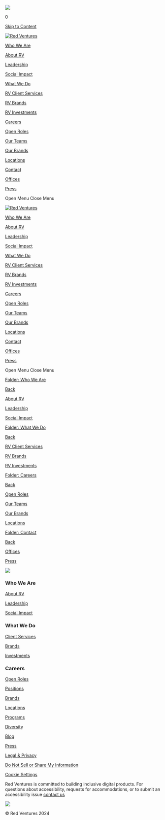 ![](https://sb.scorecardresearch.com/p?c1=2&c2=31824268&cv=3.6&cj=1)        

[0](https://redventures.com/cart)

[Skip to Content](#page)

[![Red Ventures](//images.squarespace-cdn.com/content/v1/654919a35e853e44ee872dcf/469a2288-38ed-4a89-af24-650c80f151ee/RV-Primary-Glyph-reg.png?format=1500w)](https://redventures.com/)

[Who We Are](https://redventures.com/aabfa599-02e7-4d61-80d4-1d7ee7b6364a)

[About RV](https://redventures.com/about/who-we-are)

[Leadership](https://redventures.com/about/leadership)

[Social Impact](https://redventures.com/about/social-impact)

[What We Do](https://redventures.com/what-we-do)

[RV Client Services](https://redventures.com/portfolio/client-services)

[RV Brands](https://redventures.com/portfolio/brands)

[RV Investments](https://redventures.com/portfolio/rv-investments)

[Careers](https://redventures.com/careers)

[Open Roles](https://redventures.com/careers/overview)

[Our Teams](https://redventures.com/careers/positions)

[Our Brands](https://redventures.com/careers/brands)

[Locations](https://redventures.com/careers/locations)

[Contact](https://redventures.com/contact-1)

[Offices](https://redventures.com/contact/offices)

[Press](https://redventures.com/contact/press)

Open Menu Close Menu

[![Red Ventures](//images.squarespace-cdn.com/content/v1/654919a35e853e44ee872dcf/469a2288-38ed-4a89-af24-650c80f151ee/RV-Primary-Glyph-reg.png?format=1500w)](https://redventures.com/)

[Who We Are](https://redventures.com/aabfa599-02e7-4d61-80d4-1d7ee7b6364a)

[About RV](https://redventures.com/about/who-we-are)

[Leadership](https://redventures.com/about/leadership)

[Social Impact](https://redventures.com/about/social-impact)

[What We Do](https://redventures.com/what-we-do)

[RV Client Services](https://redventures.com/portfolio/client-services)

[RV Brands](https://redventures.com/portfolio/brands)

[RV Investments](https://redventures.com/portfolio/rv-investments)

[Careers](https://redventures.com/careers)

[Open Roles](https://redventures.com/careers/overview)

[Our Teams](https://redventures.com/careers/positions)

[Our Brands](https://redventures.com/careers/brands)

[Locations](https://redventures.com/careers/locations)

[Contact](https://redventures.com/contact-1)

[Offices](https://redventures.com/contact/offices)

[Press](https://redventures.com/contact/press)

Open Menu Close Menu

[Folder: Who We Are](https://redventures.com/aabfa599-02e7-4d61-80d4-1d7ee7b6364a)

[Back](https://redventures.com/)

[About RV](https://redventures.com/about/who-we-are)

[Leadership](https://redventures.com/about/leadership)

[Social Impact](https://redventures.com/about/social-impact)

[Folder: What We Do](https://redventures.com/what-we-do)

[Back](https://redventures.com/)

[RV Client Services](https://redventures.com/portfolio/client-services)

[RV Brands](https://redventures.com/portfolio/brands)

[RV Investments](https://redventures.com/portfolio/rv-investments)

[Folder: Careers](https://redventures.com/careers)

[Back](https://redventures.com/)

[Open Roles](https://redventures.com/careers/overview)

[Our Teams](https://redventures.com/careers/positions)

[Our Brands](https://redventures.com/careers/brands)

[Locations](https://redventures.com/careers/locations)

[Folder: Contact](https://redventures.com/contact-1)

[Back](https://redventures.com/)

[Offices](https://redventures.com/contact/offices)

[Press](https://redventures.com/contact/press)

![](https://images.squarespace-cdn.com/content/v1/654919a35e853e44ee872dcf/caf361c7-ab20-43ee-99b4-0a31b144a7ce/footer.jpg)

### Who We Are

[About RV](https://redventures.com/about/who-we-are)

[Leadership](https://redventures.com/about/leadership)

[Social Impact](https://redventures.com/about/social-impact)

### What We Do

[Client Services](https://redventures.com/portfolio/client-services)

[Brands](https://redventures.com/portfolio/brands)

[Investments](https://redventures.com/portfolio/rv-investments)

### Careers

[Open Roles](https://redventures.com/careers/overview)

[Positions](https://redventures.com/careers/positions)

[Brands](https://redventures.com/careers/brands)

[Locations](https://redventures.com/careers/locations)

[Programs](https://redventures.com/careers/programs)

[Diversity](https://redventures.com/diversity)

[Blog](https://redventures.com/blog)

[Press](https://redventures.com/press)

[Legal & Privacy](https://redventures.com/legal)

[Do Not Sell or Share My Information](https://redventures.com/legal/do-not-sell-my-information)

[Cookie Settings](#)

Red Ventures is committed to building inclusive digital products. For questions about accessibility, requests for accommodations, or to submit an accessibility issue [contact us](mailto:press@redventures.com)

[](https://www.facebook.com/redventures/)[](https://www.linkedin.com/company/red-ventures)[](https://www.instagram.com/redventures/)

![](https://images.squarespace-cdn.com/content/v1/654919a35e853e44ee872dcf/a1b01e87-82c1-447c-a2b0-308fc72cd832/RV-Primary-Glyph-reg.png)

© Red Ventures 2024